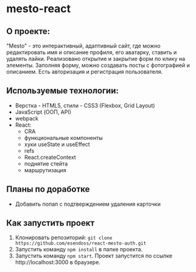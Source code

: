 # mesto-react

**О проекте:**
---
"Mesto" - это интерактивный, адаптивный сайт, где можно редактировать имя и описание профиля, его аватарку, ставить и удалять лайки. Реализовано открытие и закрытие форм по клику на элементы. Заполняя форму, можно создавать посты с фотографией и описанием. Есть авторизация и регистрация пользователя.

**Используемые технологии:**
---
- Верстка - HTML5, стили - CSS3 (Flexbox, Grid Layout)
- JavaScript (ООП, API)
- webpack
- React: 
    + CRA
    + функциональные компоненты
    + хуки useState и useEffect
    + refs
    + React.createContext
    + поднятие стейта
    + маршрутизация

**Планы по доработке**
---
- Добавить попап с подтверждением удаления карточки

**Как запустить проект**
---
1. Клонировать репозиторий: `git clone https://github.com/esendoss/react-mesto-auth.git`
2. Запустить команду `npm install` в папке проекта.
3. Запустить команду `npm start`. Проект запустится по ссылке http://localhost:3000 в браузере. 
